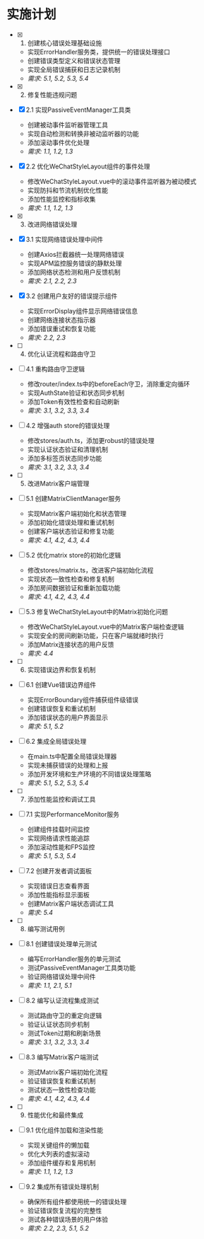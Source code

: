 # 实施计划

- [x] 1. 创建核心错误处理基础设施



  - 实现ErrorHandler服务类，提供统一的错误处理接口
  - 创建错误类型定义和错误状态管理
  - 实现全局错误捕获和日志记录机制
  - _需求: 5.1, 5.2, 5.3, 5.4_



- [x] 2. 修复性能违规问题

- [x] 2.1 实现PassiveEventManager工具类

  - 创建被动事件监听器管理工具
  - 实现自动检测和转换非被动监听器的功能
  - 添加滚动事件优化处理
  - _需求: 1.1, 1.2, 1.3_

- [x] 2.2 优化WeChatStyleLayout组件的事件处理



  - 修改WeChatStyleLayout.vue中的滚动事件监听器为被动模式
  - 实现防抖和节流机制优化性能
  - 添加性能监控和指标收集
  - _需求: 1.1, 1.2, 1.3_

- [x] 3. 改进网络错误处理

- [x] 3.1 实现网络错误处理中间件



  - 创建Axios拦截器统一处理网络错误
  - 实现APM监控服务错误的静默处理
  - 添加网络状态检测和用户反馈机制
  - _需求: 2.1, 2.2, 2.3_

- [x] 3.2 创建用户友好的错误提示组件

  - 实现ErrorDisplay组件显示网络错误信息
  - 创建网络连接状态指示器
  - 添加错误重试和恢复功能
  - _需求: 2.2, 2.3_

- [ ] 4. 优化认证流程和路由守卫
- [ ] 4.1 重构路由守卫逻辑


  - 修改router/index.ts中的beforeEach守卫，消除重定向循环
  - 实现AuthState验证和状态同步机制
  - 添加Token有效性检查和自动刷新
  - _需求: 3.1, 3.2, 3.3, 3.4_

- [ ] 4.2 增强auth store的错误处理
  - 修改stores/auth.ts，添加更robust的错误处理
  - 实现认证状态验证和清理机制
  - 添加多标签页状态同步功能
  - _需求: 3.1, 3.2, 3.3, 3.4_

- [ ] 5. 改进Matrix客户端管理
- [ ] 5.1 创建MatrixClientManager服务
  - 实现Matrix客户端初始化和状态管理
  - 添加初始化错误处理和重试机制
  - 创建客户端状态验证和修复功能
  - _需求: 4.1, 4.2, 4.3, 4.4_

- [ ] 5.2 优化matrix store的初始化逻辑
  - 修改stores/matrix.ts，改进客户端初始化流程
  - 实现状态一致性检查和修复机制
  - 添加房间数据验证和重新加载功能
  - _需求: 4.1, 4.2, 4.3, 4.4_

- [ ] 5.3 修复WeChatStyleLayout中的Matrix初始化问题
  - 修改WeChatStyleLayout.vue中的Matrix客户端检查逻辑
  - 实现安全的房间刷新功能，只在客户端就绪时执行
  - 添加Matrix连接状态的用户反馈
  - _需求: 4.4_

- [ ] 6. 实现错误边界和恢复机制
- [ ] 6.1 创建Vue错误边界组件
  - 实现ErrorBoundary组件捕获组件级错误
  - 创建错误恢复和重试机制
  - 添加错误状态的用户界面显示
  - _需求: 5.1, 5.2_

- [ ] 6.2 集成全局错误处理
  - 在main.ts中配置全局错误处理器
  - 实现未捕获错误的处理和上报
  - 添加开发环境和生产环境的不同错误处理策略
  - _需求: 5.1, 5.2, 5.3, 5.4_

- [ ] 7. 添加性能监控和调试工具
- [ ] 7.1 实现PerformanceMonitor服务
  - 创建组件挂载时间监控
  - 实现网络请求性能追踪
  - 添加滚动性能和FPS监控
  - _需求: 5.1, 5.3, 5.4_

- [ ] 7.2 创建开发者调试面板
  - 实现错误日志查看界面
  - 添加性能指标显示面板
  - 创建Matrix客户端状态调试工具
  - _需求: 5.4_

- [ ] 8. 编写测试用例
- [ ] 8.1 创建错误处理单元测试
  - 编写ErrorHandler服务的单元测试
  - 测试PassiveEventManager工具类功能
  - 验证网络错误处理中间件
  - _需求: 1.1, 2.1, 5.1_

- [ ] 8.2 编写认证流程集成测试
  - 测试路由守卫的重定向逻辑
  - 验证认证状态同步机制
  - 测试Token过期和刷新场景
  - _需求: 3.1, 3.2, 3.3, 3.4_

- [ ] 8.3 编写Matrix客户端测试
  - 测试Matrix客户端初始化流程
  - 验证错误恢复和重试机制
  - 测试状态一致性检查功能
  - _需求: 4.1, 4.2, 4.3, 4.4_

- [ ] 9. 性能优化和最终集成
- [ ] 9.1 优化组件加载和渲染性能
  - 实现关键组件的懒加载
  - 优化大列表的虚拟滚动
  - 添加组件缓存和复用机制
  - _需求: 1.1, 1.2, 1.3_

- [ ] 9.2 集成所有错误处理机制
  - 确保所有组件都使用统一的错误处理
  - 验证错误恢复流程的完整性
  - 测试各种错误场景的用户体验
  - _需求: 2.2, 2.3, 5.1, 5.2_